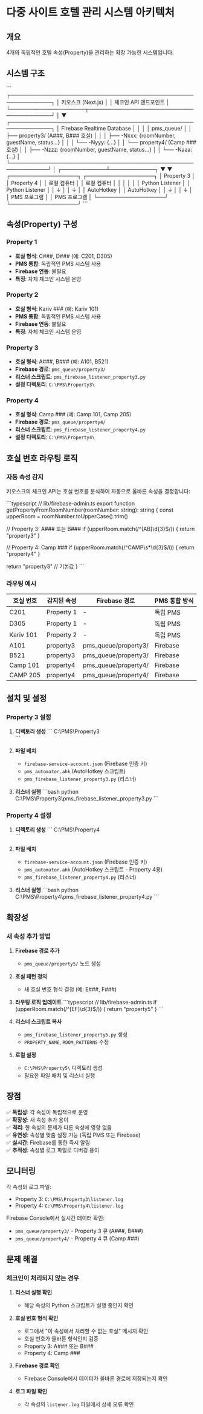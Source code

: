 # 다중 사이트 호텔 관리 시스템 아키텍처

## 개요

4개의 독립적인 호텔 속성(Property)을 관리하는 확장 가능한 시스템입니다.

## 시스템 구조

\`\`\`
┌─────────────────────────────────────────────────────────────┐
│                    키오스크 (Next.js)                        │
│                  체크인 API 엔드포인트                        │
└────────────────────┬────────────────────────────────────────┘
                     │
                     ▼
┌─────────────────────────────────────────────────────────────┐
│              Firebase Realtime Database                      │
│                                                               │
│  pms_queue/                                                   │
│  ├── property3/          (A###, B### 호실)                   │
│  │   ├── -Nxxx: {roomNumber, guestName, status...}          │
│  │   └── -Nyyy: {...}                                        │
│  └── property4/          (Camp ### 호실)                     │
│      ├── -Nzzz: {roomNumber, guestName, status...}          │
│      └── -Naaa: {...}                                        │
└────────────────────────────────────────────────────────────┘
                     │
        ┌────────────┴────────────┐
        ▼                         ▼
┌──────────────────┐    ┌──────────────────┐
│   Property 3     │    │   Property 4     │
│   로컬 컴퓨터     │    │   로컬 컴퓨터     │
│                  │    │                  │
│  Python Listener │    │  Python Listener │
│  ↓               │    │  ↓               │
│  AutoHotkey      │    │  AutoHotkey      │
│  ↓               │    │  ↓               │
│  PMS 프로그램    │    │  PMS 프로그램    │
└──────────────────┘    └──────────────────┘
\`\`\`

## 속성(Property) 구성

### Property 1
- **호실 형식**: C###, D### (예: C201, D305)
- **PMS 통합**: 독립적인 PMS 시스템 사용
- **Firebase 연동**: 불필요
- **특징**: 자체 체크인 시스템 운영

### Property 2
- **호실 형식**: Kariv ### (예: Kariv 101)
- **PMS 통합**: 독립적인 PMS 시스템 사용
- **Firebase 연동**: 불필요
- **특징**: 자체 체크인 시스템 운영

### Property 3
- **호실 형식**: A###, B### (예: A101, B521)
- **Firebase 경로**: `pms_queue/property3/`
- **리스너 스크립트**: `pms_firebase_listener_property3.py`
- **설정 디렉토리**: `C:\PMS\Property3\`

### Property 4
- **호실 형식**: Camp ### (예: Camp 101, Camp 205)
- **Firebase 경로**: `pms_queue/property4/`
- **리스너 스크립트**: `pms_firebase_listener_property4.py`
- **설정 디렉토리**: `C:\PMS\Property4\`

## 호실 번호 라우팅 로직

### 자동 속성 감지

키오스크의 체크인 API는 호실 번호를 분석하여 자동으로 올바른 속성을 결정합니다:

\`\`\`typescript
// lib/firebase-admin.ts
export function getPropertyFromRoomNumber(roomNumber: string): string {
  const upperRoom = roomNumber.toUpperCase().trim()
  
  // Property 3: A### 또는 B###
  if (upperRoom.match(/^[AB]\d{3}$/)) {
    return "property3"
  }
  
  // Property 4: Camp ###
  if (upperRoom.match(/^CAMP\s*\d{3}$/i)) {
    return "property4"
  }
  
  return "property3" // 기본값
}
\`\`\`

### 라우팅 예시

| 호실 번호 | 감지된 속성 | Firebase 경로 | PMS 통합 방식 |
|----------|------------|---------------|--------------|
| C201     | Property 1 | - | 독립 PMS |
| D305     | Property 1 | - | 독립 PMS |
| Kariv 101| Property 2 | - | 독립 PMS |
| A101     | property3  | pms_queue/property3/ | Firebase |
| B521     | property3  | pms_queue/property3/ | Firebase |
| Camp 101 | property4  | pms_queue/property4/ | Firebase |
| CAMP 205 | property4  | pms_queue/property4/ | Firebase |

## 설치 및 설정

### Property 3 설정

1. **디렉토리 생성**
   \`\`\`
   C:\PMS\Property3\
   \`\`\`

2. **파일 배치**
   - `firebase-service-account.json` (Firebase 인증 키)
   - `pms_automator.ahk` (AutoHotkey 스크립트)
   - `pms_firebase_listener_property3.py` (리스너)

3. **리스너 실행**
   \`\`\`bash
   python C:\PMS\Property3\pms_firebase_listener_property3.py
   \`\`\`

### Property 4 설정

1. **디렉토리 생성**
   \`\`\`
   C:\PMS\Property4\
   \`\`\`

2. **파일 배치**
   - `firebase-service-account.json` (Firebase 인증 키)
   - `pms_automator.ahk` (AutoHotkey 스크립트 - Property 4용)
   - `pms_firebase_listener_property4.py` (리스너)

3. **리스너 실행**
   \`\`\`bash
   python C:\PMS\Property4\pms_firebase_listener_property4.py
   \`\`\`

## 확장성

### 새 속성 추가 방법

1. **Firebase 경로 추가**
   - `pms_queue/property5/` 노드 생성

2. **호실 패턴 정의**
   - 새 호실 번호 형식 결정 (예: E###, F###)

3. **라우팅 로직 업데이트**
   \`\`\`typescript
   // lib/firebase-admin.ts
   if (upperRoom.match(/^[EF]\d{3}$/)) {
     return "property5"
   }
   \`\`\`

4. **리스너 스크립트 복사**
   - `pms_firebase_listener_property5.py` 생성
   - `PROPERTY_NAME`, `ROOM_PATTERNS` 수정

5. **로컬 설정**
   - `C:\PMS\Property5\` 디렉토리 생성
   - 필요한 파일 배치 및 리스너 실행

## 장점

✅ **독립성**: 각 속성이 독립적으로 운영  
✅ **확장성**: 새 속성 추가 용이  
✅ **격리**: 한 속성의 문제가 다른 속성에 영향 없음  
✅ **유연성**: 속성별 맞춤 설정 가능 (독립 PMS 또는 Firebase)  
✅ **실시간**: Firebase를 통한 즉시 알림  
✅ **추적성**: 속성별 로그 파일로 디버깅 용이

## 모니터링

각 속성의 로그 파일:
- Property 3: `C:\PMS\Property3\listener.log`
- Property 4: `C:\PMS\Property4\listener.log`

Firebase Console에서 실시간 데이터 확인:
- `pms_queue/property3/` - Property 3 큐 (A###, B###)
- `pms_queue/property4/` - Property 4 큐 (Camp ###)

## 문제 해결

### 체크인이 처리되지 않는 경우

1. **리스너 실행 확인**
   - 해당 속성의 Python 스크립트가 실행 중인지 확인

2. **호실 번호 형식 확인**
   - 로그에서 "이 속성에서 처리할 수 없는 호실" 메시지 확인
   - 호실 번호가 올바른 형식인지 검증
   - Property 3: A### 또는 B###
   - Property 4: Camp ###

3. **Firebase 경로 확인**
   - Firebase Console에서 데이터가 올바른 경로에 저장되는지 확인

4. **로그 파일 확인**
   - 각 속성의 `listener.log` 파일에서 상세 오류 확인
